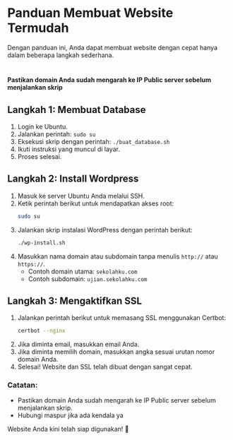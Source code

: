 # Panduan Membuat Website Termudah

Dengan panduan ini, Anda dapat membuat website dengan cepat hanya dalam beberapa langkah sederhana.
#
**Pastikan domain Anda sudah mengarah ke IP Public server sebelum menjalankan skrip**

## Langkah 1: Membuat Database 

1. Login ke Ubuntu.  
2. Jalankan perintah: `sudo su`  
3. Eksekusi skrip dengan perintah: `./buat_database.sh`  
4. Ikuti instruksi yang muncul di layar.  
5. Proses selesai.

## Langkah 2: Install Wordpress
1. Masuk ke server Ubuntu Anda melalui SSH.
2. Ketik perintah berikut untuk mendapatkan akses root:
   ```bash
   sudo su
   ```
3. Jalankan skrip instalasi WordPress dengan perintah berikut:
   ```bash
   ./wp-install.sh
   ```
4. Masukkan nama domain atau subdomain tanpa menulis `http://` atau `https://`.
   - Contoh domain utama: `sekolahku.com`
   - Contoh subdomain: `ujian.sekolahku.com`

## Langkah 3: Mengaktifkan SSL
1. Jalankan perintah berikut untuk memasang SSL menggunakan Certbot:
   ```bash
   certbot --nginx
   ```
2. Jika diminta email, masukkan email Anda.
3. Jika diminta memilih domain, masukkan angka sesuai urutan nomor domain Anda.
4. Selesai! Website dan SSL telah dibuat dengan sangat cepat.

### Catatan:
- Pastikan domain Anda sudah mengarah ke IP Public server sebelum menjalankan skrip.
- Hubungi maspur jika ada kendala ya

Website Anda kini telah siap digunakan! 🎉

